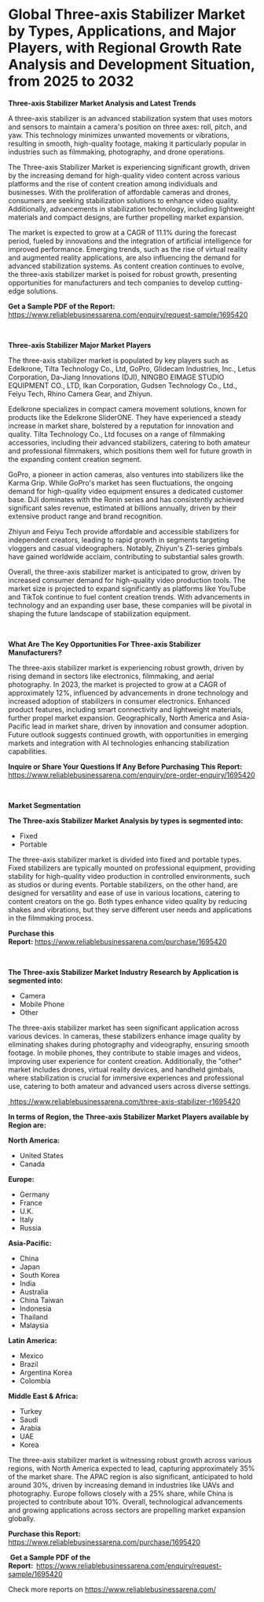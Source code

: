 <p><h1>Global Three-axis Stabilizer Market by Types, Applications, and Major Players, with Regional Growth Rate Analysis and Development Situation, from 2025 to 2032</h1></p><p><strong>Three-axis Stabilizer Market Analysis and Latest Trends</strong></p>
<p><p>A three-axis stabilizer is an advanced stabilization system that uses motors and sensors to maintain a camera's position on three axes: roll, pitch, and yaw. This technology minimizes unwanted movements or vibrations, resulting in smooth, high-quality footage, making it particularly popular in industries such as filmmaking, photography, and drone operations.</p><p>The Three-axis Stabilizer Market is experiencing significant growth, driven by the increasing demand for high-quality video content across various platforms and the rise of content creation among individuals and businesses. With the proliferation of affordable cameras and drones, consumers are seeking stabilization solutions to enhance video quality. Additionally, advancements in stabilization technology, including lightweight materials and compact designs, are further propelling market expansion.</p><p>The market is expected to grow at a CAGR of 11.1% during the forecast period, fueled by innovations and the integration of artificial intelligence for improved performance. Emerging trends, such as the rise of virtual reality and augmented reality applications, are also influencing the demand for advanced stabilization systems. As content creation continues to evolve, the three-axis stabilizer market is poised for robust growth, presenting opportunities for manufacturers and tech companies to develop cutting-edge solutions.</p></p>
<p><strong>Get a Sample PDF of the Report:&nbsp;</strong> <a href="https://www.reliablebusinessarena.com/enquiry/request-sample/1695420?utm_campaign=3535&utm_medium=2&utm_source=Github&utm_content=ia&utm_term=27032025&utm_id=three-axis-stabilizer">https://www.reliablebusinessarena.com/enquiry/request-sample/1695420</a></p>
<p>&nbsp;</p>
<p><strong>Three-axis Stabilizer Major Market Players</strong></p>
<p><p>The three-axis stabilizer market is populated by key players such as Edelkrone, Tilta Technology Co., Ltd, GoPro, Glidecam Industries, Inc., Letus Corporation, Da-Jiang Innovations (DJI), NINGBO EIMAGE STUDIO EQUIPMENT CO., LTD, Ikan Corporation, Gudsen Technology Co., Ltd., Feiyu Tech, Rhino Camera Gear, and Zhiyun. </p><p>Edelkrone specializes in compact camera movement solutions, known for products like the Edelkrone SliderONE. They have experienced a steady increase in market share, bolstered by a reputation for innovation and quality. Tilta Technology Co., Ltd focuses on a range of filmmaking accessories, including their advanced stabilizers, catering to both amateur and professional filmmakers, which positions them well for future growth in the expanding content creation segment.</p><p>GoPro, a pioneer in action cameras, also ventures into stabilizers like the Karma Grip. While GoPro's market has seen fluctuations, the ongoing demand for high-quality video equipment ensures a dedicated customer base. DJI dominates with the Ronin series and has consistently achieved significant sales revenue, estimated at billions annually, driven by their extensive product range and brand recognition.</p><p>Zhiyun and Feiyu Tech provide affordable and accessible stabilizers for independent creators, leading to rapid growth in segments targeting vloggers and casual videographers. Notably, Zhiyun's Z1-series gimbals have gained worldwide acclaim, contributing to substantial sales growth.</p><p>Overall, the three-axis stabilizer market is anticipated to grow, driven by increased consumer demand for high-quality video production tools. The market size is projected to expand significantly as platforms like YouTube and TikTok continue to fuel content creation trends. With advancements in technology and an expanding user base, these companies will be pivotal in shaping the future landscape of stabilization equipment.</p></p>
<p>&nbsp;</p>
<p><strong>What Are The Key Opportunities For Three-axis Stabilizer Manufacturers?</strong></p>
<p><p>The three-axis stabilizer market is experiencing robust growth, driven by rising demand in sectors like electronics, filmmaking, and aerial photography. In 2023, the market is projected to grow at a CAGR of approximately 12%, influenced by advancements in drone technology and increased adoption of stabilizers in consumer electronics. Enhanced product features, including smart connectivity and lightweight materials, further propel market expansion. Geographically, North America and Asia-Pacific lead in market share, driven by innovation and consumer adoption. Future outlook suggests continued growth, with opportunities in emerging markets and integration with AI technologies enhancing stabilization capabilities.</p></p>
<p><strong>Inquire or Share Your Questions If Any Before Purchasing This Report:</strong> <a href="https://www.reliablebusinessarena.com/enquiry/pre-order-enquiry/1695420?utm_campaign=3535&utm_medium=2&utm_source=Github&utm_content=ia&utm_term=27032025&utm_id=three-axis-stabilizer">https://www.reliablebusinessarena.com/enquiry/pre-order-enquiry/1695420</a></p>
<p>&nbsp;</p>
<p><strong>Market Segmentation</strong></p>
<p><strong>The Three-axis Stabilizer Market Analysis by types is segmented into:</strong></p>
<p><ul><li>Fixed</li><li>Portable</li></ul></p>
<p><p>The three-axis stabilizer market is divided into fixed and portable types. Fixed stabilizers are typically mounted on professional equipment, providing stability for high-quality video production in controlled environments, such as studios or during events. Portable stabilizers, on the other hand, are designed for versatility and ease of use in various locations, catering to content creators on the go. Both types enhance video quality by reducing shakes and vibrations, but they serve different user needs and applications in the filmmaking process.</p></p>
<p><strong>Purchase this Report:&nbsp;</strong><a href="https://www.reliablebusinessarena.com/purchase/1695420?utm_campaign=3535&utm_medium=2&utm_source=Github&utm_content=ia&utm_term=27032025&utm_id=three-axis-stabilizer">https://www.reliablebusinessarena.com/purchase/1695420</a></p>
<p>&nbsp;</p>
<p><strong>The Three-axis Stabilizer Market Industry Research by Application is segmented into:</strong></p>
<p><ul><li>Camera</li><li>Mobile Phone</li><li>Other</li></ul></p>
<p><p>The three-axis stabilizer market has seen significant application across various devices. In cameras, these stabilizers enhance image quality by eliminating shakes during photography and videography, ensuring smooth footage. In mobile phones, they contribute to stable images and videos, improving user experience for content creation. Additionally, the "other" market includes drones, virtual reality devices, and handheld gimbals, where stabilization is crucial for immersive experiences and professional use, catering to both amateur and advanced users across diverse settings.</p></p>
<p><a href="https://www.reliablebusinessarena.com/three-axis-stabilizer-r1695420?utm_campaign=3535&utm_medium=2&utm_source=Github&utm_content=ia&utm_term=27032025&utm_id=three-axis-stabilizer">&nbsp;https://www.reliablebusinessarena.com/three-axis-stabilizer-r1695420</a></p>
<p><strong>In terms of Region, the Three-axis Stabilizer Market Players available by Region are:</strong></p>
<p>
    <p> <strong> North America: </strong>
        <ul>
            <li>United States</li>
            <li>Canada</li>
        </ul>
        </p> 
    <p> <strong> Europe: </strong>
        <ul>
            <li>Germany</li>
            <li>France</li>
            <li>U.K.</li>
            <li>Italy</li>
            <li>Russia</li>
        </ul>
        </p> 
    <p> <strong> Asia-Pacific: </strong>
        <ul>
            <li>China</li>
            <li>Japan</li>
            <li>South Korea</li>
            <li>India</li>
            <li>Australia</li>
            <li>China Taiwan</li>
            <li>Indonesia</li>
            <li>Thailand</li>
            <li>Malaysia</li>
        </ul>
        </p> 
    <p> <strong> Latin America: </strong>
        <ul>
            <li>Mexico</li>
            <li>Brazil</li>
            <li>Argentina Korea</li>
            <li>Colombia</li>
        </ul>
        </p> 
    <p> <strong> Middle East & Africa: </strong>
        <ul>
            <li>Turkey</li>
            <li>Saudi</li>
            <li>Arabia</li>
            <li>UAE</li>
            <li>Korea</li>
        </ul>
    </p>
    </p>
<p><p>The three-axis stabilizer market is witnessing robust growth across various regions, with North America expected to lead, capturing approximately 35% of the market share. The APAC region is also significant, anticipated to hold around 30%, driven by increasing demand in industries like UAVs and photography. Europe follows closely with a 25% share, while China is projected to contribute about 10%. Overall, technological advancements and growing applications across sectors are propelling market expansion globally.</p></p>
<p><strong>Purchase this Report: </strong><a href="https://www.reliablebusinessarena.com/purchase/1695420?utm_campaign=3535&utm_medium=2&utm_source=Github&utm_content=ia&utm_term=27032025&utm_id=three-axis-stabilizer">https://www.reliablebusinessarena.com/purchase/1695420</a></p>
<p>&nbsp;<strong>Get a Sample PDF of the Report:&nbsp;&nbsp;</strong><a href="https://www.reliablebusinessarena.com/enquiry/request-sample/1695420?utm_campaign=3535&utm_medium=2&utm_source=Github&utm_content=ia&utm_term=27032025&utm_id=three-axis-stabilizer">https://www.reliablebusinessarena.com/enquiry/request-sample/1695420</a></p>
<p><strong></strong></p>
<p>Check more reports on <a href="https://www.reliablebusinessarena.com/?utm_campaign=3535&utm_medium=2&utm_source=Github&utm_content=ia&utm_term=27032025&utm_id=three-axis-stabilizer">https://www.reliablebusinessarena.com/</a></p>
